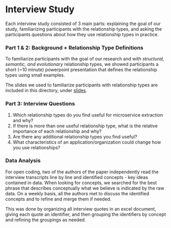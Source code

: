 # Interview Study

Each interview study consisted of 3 main parts: explaining the goal of our study, familiarizing participants with the relationship types, and asking the participants questions about how they use relationship types in practice. 

### Part 1 & 2: Background + Relationship Type Definitions

To familiarize participants with the goal of our research and with *structural, semantic, and evolutionary* relationship types, we showed participants a short (~10 minute) powerpoint presentation that defines the relationship types using small examples.

The slides we used to familiarize participants with relationship types are included in this directory, under [slides](slides/).

### Part 3: Interview Questions

1. Which relationship types do you find useful for microservice extraction and why? 
2. If there is more than one useful relationship type, what is the relative importance of each relationship and why?
3. Are there any additional relationship types you find useful?
4. What characteristics of an application/organization could change how you use relationships?

### Data Analysis

For open coding, two of the authors of the paper independently read the interview transcripts line by line and identified concepts - key ideas contained in data. When looking for concepts, we searched for the best phrase that describes conceptually what we believe is indicated by the raw data. On a weekly basis, all the authors met to discuss the identified concepts and to refine and merge them if needed. 

This was done by organizing all interview quotes in an excel document, giving each quote an identifier, and then grouping the identifiers by concept and refining the groupings as needed.
